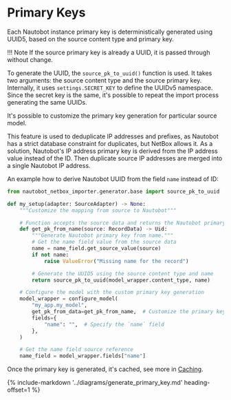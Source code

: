 # Primary Keys

Each Nautobot instance primary key is deterministically generated using UUID5, based on the source content type and primary key.

!!! Note
    If the source primary key is already a UUID, it is passed through without change.

To generate the UUID, the `source_pk_to_uuid()` function is used. It takes two arguments: the source content type and the source primary key. Internally, it uses `settings.SECRET_KEY` to define the UUIDv5 namespace. Since the secret key is the same, it's possible to repeat the import process generating the same UUIDs.

It's possible to customize the primary key generation for particular source model.

This feature is used to deduplicate IP addresses and prefixes, as Nautobot has a strict database constraint for duplicates, but NetBox allows it. As a solution, Nautobot's IP address primary key is derived from the IP address value instead of the ID. Then duplicate source IP addresses are merged into a single Nautobot IP address.

An example how to derive Nautobot UUID from the field `name` instead of ID:

```python
from nautobot_netbox_importer.generator.base import source_pk_to_uuid

def my_setup(adapter: SourceAdapter) -> None:
    """Customize the mapping from source to Nautobot"""

    # Function accepts the source data and returns the Nautobot primary key
    def get_pk_from_name(source: RecordData) -> Uid:
        """Generate Nautobot primary key from name."""
        # Get the name field value from the source data
        name = name_field.get_source_value(source)
        if not name:
            raise ValueError("Missing name for the record")

        # Generate the UUID5 using the source content type and name
        return source_pk_to_uuid(model_wrapper.content_type, name)

    # Configure the model with the custom primary key generation
    model_wrapper = configure_model(
        "my_app.my_model",
        get_pk_from_data=get_pk_from_name,  # Customize the primary key generation
        fields={
            "name": "",  # Specify the `name` field
        },
    )

    # Get the name field source reference
    name_field = model_wrapper.fields["name"]
```

Once the primary key is generated, it's cached, see more in [Caching](./caching.md#source-identifiers-to-nautobot-primary-keys-mapping).

{%
    include-markdown '../diagrams/generate_primary_key.md'
    heading-offset=1
%}
